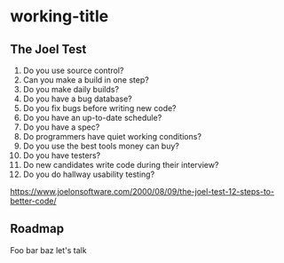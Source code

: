 # working-title

## The Joel Test

1. Do you use source control?
2. Can you make a build in one step?
3. Do you make daily builds?
4. Do you have a bug database?
5. Do you fix bugs before writing new code?
6. Do you have an up-to-date schedule?
7. Do you have a spec?
8. Do programmers have quiet working conditions?
9. Do you use the best tools money can buy?
10. Do you have testers?
11. Do new candidates write code during their interview?
12. Do you do hallway usability testing?

https://www.joelonsoftware.com/2000/08/09/the-joel-test-12-steps-to-better-code/

## Roadmap

Foo bar baz let's talk
